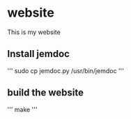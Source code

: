 # website

This is my website

## Install jemdoc
'''
sudo cp jemdoc.py /usr/bin/jemdoc
'''

## build the website
'''
make
'''


